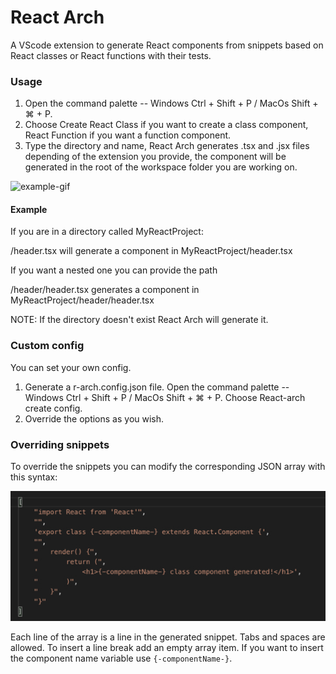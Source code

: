 # React Arch
A VScode extension to generate React components from snippets based on React classes or React functions with their tests.
  

  
### Usage 

1. Open the command palette -- Windows Ctrl + Shift + P / MacOs Shift + ⌘ + P.
2. Choose Create React Class if you want to create a class component, React Function if you want a function component.
3. Type the directory and name, React Arch generates .tsx and .jsx files depending of the extension you provide,
the component will be generated in the root of the workspace folder you are working on.

![example-gif](/blob/master/assets/react-arch-class.gif?raw=true)


#### Example

If you are in a directory called MyReactProject:

/header.tsx will generate a component in MyReactProject/header.tsx

If you want a nested one you can provide the path

/header/header.tsx generates a component in MyReactProject/header/header.tsx

NOTE: If the directory doesn't exist React Arch will generate it.


### Custom config

You can set your own config.

1. Generate a r-arch.config.json file. Open the command palette -- Windows Ctrl + Shift + P / MacOs Shift + ⌘ + P. Choose React-arch create config.
2. Override the options as you wish.

### Overriding snippets

To override the snippets you can modify the corresponding JSON array with this syntax:

![](https://raw.githubusercontent.com/PixoDev/react-arch/master/assets/snippet-example.jpg?token=AKHHIDNIHUPVD4SFMZYCR3C5HWZOK)

Each line of the array is a line in the generated snippet.
Tabs and spaces are allowed.
To insert a line break add an empty array item.
If you want to insert the component name variable use `{-componentName-}`.

